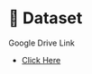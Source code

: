 # :bookmark_tabs: Dataset
Google Drive Link

- [ Click Here ](https://drive.google.com/drive/folders/1HLH50ujPnSZYfOjw3RlbklOjPzoEQHRH?usp=share_link)



